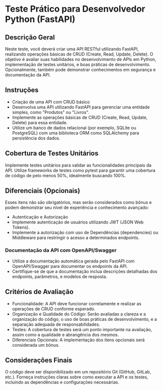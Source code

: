 # Teste Prático para Desenvolvedor Python (FastAPI)

## Descrição Geral

Neste teste, você deverá criar uma API RESTful utilizando FastAPI, realizando operações básicas de CRUD (Create, Read, Update, Delete). O objetivo é avaliar suas habilidades no desenvolvimento de APIs em Python, implementação de testes unitários, e boas práticas de desenvolvimento. Opcionalmente, também pode demonstrar conhecimentos em segurança e documentação da API.

## Instruções
- Criação de uma API com CRUD básico
- Desenvolva uma API utilizando FastAPI para gerenciar uma entidade simples, como "Produtos" ou "Livros".
- Implemente as operações básicas de CRUD (Create, Read, Update, Delete) para essa entidade.
- Utilize um banco de dados relacional (por exemplo, SQLite ou PostgreSQL) com uma biblioteca ORM como SQLAlchemy para persistência dos dados.

## Cobertura de Testes Unitários
Implemente testes unitários para validar as funcionalidades principais da API.
Utilize frameworks de testes como pytest para garantir uma cobertura de código de pelo menos 50%, idealmente buscando 100%.

## Diferenciais (Opcionais)
Esses itens não são obrigatórios, mas serão considerados como bônus e podem demonstrar seu nível de experiência e conhecimento avançado:
- Autenticação e Autorização
- Implemente autenticação de usuários utilizando JWT (JSON Web Tokens).
- Implemente a autorização com uso de Dependências (dependencies) ou Middleware para restringir o acesso a determinados endpoints.

### Documentação da API com OpenAPI/Swagger
- Utilize a documentação automática gerada pelo FastAPI com OpenAPI/Swagger para documentar os endpoints da API.
- Certifique-se de que a documentação inclua descrições detalhadas dos endpoints, parâmetros, e modelos de resposta.

## Critérios de Avaliação
- Funcionalidade: A API deve funcionar corretamente e realizar as operações de CRUD conforme esperado.
- Organização e Qualidade do Código: Serão avaliadas a clareza e a organização do código, o uso de boas práticas de desenvolvimento, e a separação adequada de responsabilidades.
- Testes: A cobertura de testes será um ponto importante na avaliação, assim como a qualidade e abrangência dos mesmos.
- Diferenciais Opcionais: A implementação dos itens opcionais será considerada um bônus.

## Considerações Finais
O código deve ser disponibilizado em um repositório Git (GitHub, GitLab, etc.).
Forneça instruções claras sobre como executar a API e os testes, incluindo as dependências e configurações necessárias.
